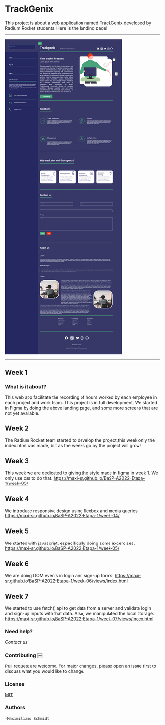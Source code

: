 # TrackGenix

This project is about a web application named TrackGenix developed by 
Radium Rocket students.
Here is the landing page!
______________________________________
![alt text](./week-02/img/Landing-Desktop-SideBar.png)
______________________________________
## Week 1

### What is it about?
This web app facilitate the recording of hours worked by each employee in each project and work team.
This project is in full development. We started in Figma by doing the above landing page, and some more screens that are not yet available.


## Week 2

The Radium Rocket team started to develop the project,this week only the index.html was made, but as the weeks go by the project will grow!


## Week 3

This week we are dedicated to giving the style made in figma in week 1.
We only use css to do that.
https://maxi-sr.github.io/BaSP-A2022-Etapa-1/week-03/

## Week 4

We introduce responsive design using flexbox and media queries.
https://maxi-sr.github.io/BaSP-A2022-Etapa-1/week-04/

## Week 5
We started with javascript, especifically doing some excercises.
https://maxi-sr.github.io/BaSP-A2022-Etapa-1/week-05/

## Week 6
We are doing DOM events in login and sign-up forms.
https://maxi-sr.github.io/BaSP-A2022-Etapa-1/week-06/views/index.html

## Week 7
We started to use fetch() api to get data from a server and validate 
login and sign-up inputs with that data. Also, we manipulated the local storage.
https://maxi-sr.github.io/BaSP-A2022-Etapa-1/week-07/views/index.html

### Need help?
*Contact us!*

### Contributing ￼

Pull request are welcome. For major changes, please open an issue first to discuss what you would like to change.

### License
[MIT](https://choosealicense.com/license/mit/)

### Authors
    -Maximiliano Schmidt
